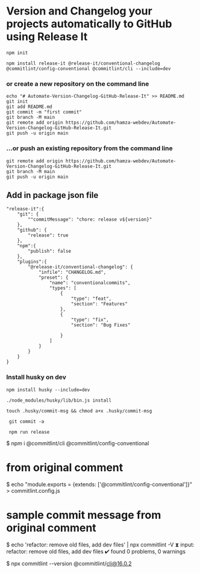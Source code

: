 # Version and Changelog your projects automatically to GitHub using Release It

````
npm init

npm install release-it @release-it/conventional-changelog @commitlint/config-conventional @commitlint/cli --include=dev

````
### or create a new repository on the command line
````
echo "# Automate-Version-Changelog-GitHub-Release-It" >> README.md
git init
git add README.md
git commit -m "first commit"
git branch -M main
git remote add origin https://github.com/hamza-webdev/Automate-Version-Changelog-GitHub-Release-It.git
git push -u origin main
````

### …or push an existing repository from the command line
````
git remote add origin https://github.com/hamza-webdev/Automate-Version-Changelog-GitHub-Release-It.git
git branch -M main
git push -u origin main
````

## Add in package json file
````
"release-it":{
    "git": {
        ""commitMessage": "chore: release v${version}"
    },
    "github": {
        "release": true
    },
    "npm":{
        "publish": false
    },
    "plugins":{
        "@release-it/conventional-changelog": {
            "infile": "CHANGELOG.md",
            "preset": {
                "name": "conventionalcommits",
                "types": [
                    {
                        "type": "feat",
                        "section": "Features"
                    },
                    {
                        "type": "fix",
                        "section": "Bug Fixes"

                    }
                ]
            }
        }
    }
}

````
### Install husky on dev

````
npm install husky --include=dev

./node_modules/husky/lib/bin.js install

touch .husky/commit-msg && chmod a+x .husky/commit-msg

 git commit -a

 npm run release

````

$ npm i @commitlint/cli @commitlint/config-conventional

# from original comment
$ echo "module.exports = {extends: ['@commitlint/config-conventional']}" > commitlint.config.js

# sample commit message from original comment
$ echo 'refactor: remove old files, add dev files' | npx commitlint -V
⧗   input: refactor: remove old files, add dev files
✔   found 0 problems, 0 warnings

$ npx commitlint --version
@commitlint/cli@16.0.2
